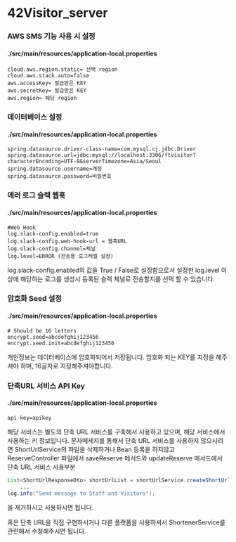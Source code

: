 # 42Visitor_server

### AWS SMS 기능 사용 시 설정


#### ./src/main/resources/application-local.properties
```
cloud.aws.region.static= 선택 region
cloud.aws.stack.auto=false
aws.accessKey= 발급받은 KEY
aws.secretKey= 발급받은 KEY
aws.region= 해당 region
```

### 데이터베이스 설정
#### ./src/main/resources/application-local.properties
```
spring.datasource.driver-class-name=com.mysql.cj.jdbc.Driver
spring.datasource.url=jdbc:mysql://localhost:3306/ftvisitor?characterEncoding=UTF-8&serverTimezone=Asia/Seoul
spring.datasource.username=계정
spring.datasource.password=비밀번호
```

### 에러 로그 슬렉 웹훅
#### ./src/main/resources/application-local.properties
```
#Web Hook
log.slack-config.enabled=true
log.slack-config.web-hook-url = 웹훅URL
log.slack-config.channel=체널
log.level=ERROR (전송용 로그레벨 설정)
```

log.slack-config.enabled의 값을 True / False로 설정함으로서
설정한 log.level 이상에 해당하는 로그를 생성시 등록된 슬렉 체널로 전송할지를 선택 할 수 있습니다.

### 암호화 Seed 설정
#### ./src/main/resources/application-local.properties
```
# Should be 16 letters
encrypt.seed=abcdefghij123456
encrypt.seed.init=abcdefghij123456
```
개인정보는 데이터베이스에 암호화되어서 저장됩니다.
암호화 되는 KEY를 지정을 해주셔야 하며, 16글자로 지정해주셔야합니다.

### 단축URL 서비스 API Key
#### ./src/main/resources/application-local.properties
```
api-key=apikey
```
해당 서비스는 별도의 단축 URL 서비스를 구축해서 사용하고 있으며,
해당 서비스에서 사용하는 키 정보입니다.
문자메세지를 통해서
단축 URL 서비스를 사용하지 않으시려면
ShortUrlService의 파일을 삭제하거나 Bean 등록을 하지않고
ReserveController 파일에서
saveReserve 메서드와 updateReserve 메서드에서 단축 URL 서비스 사용부분

```java
List<ShortUrlResponseDto> shortUrlList = shortUrlService.createShortUrls(visitors, staffReserveInfo);
    ...
log.info("Send message to Staff and Visitors");
```
을 제거하시고 사용하시면 됩니다.

혹은 단축 URL을 직접 구현하시거나 다른 플랫폼을 사용하셔서
ShortenerService를 관련해서 수정해주시면 됩니다.

